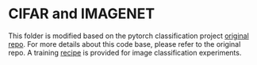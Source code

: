 # CIFAR and IMAGENET

This folder is modified based on the pytorch classification project [original repo](https://github.com/bearpaw/pytorch-classification). For more details about this code base, please refer to the original repo. 
A training [recipe](/cifar_imagenet/recipes.md) is provided for image classification experiments. 

